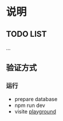 # 说明

## TODO LIST

...

## 验证方式

### 运行

- prepare database
- npm run dev
- visite [playground](http://localhost:1358/playground)